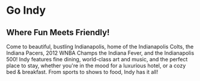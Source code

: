 # Go Indy

## Where Fun Meets Friendly!

Come to beautiful, bustling Indianapolis, home of the Indianapolis Colts, the
Indiana Pacers, 2012 WNBA Champs the Indiana Fever, and the Indianapolis 500!
Indy features fine dining, world-class art and music, and the perfect place to
stay, whether you're in the mood for a luxurious hotel, or a cozy bed &amp;
breakfast.  From sports to shows to food, Indy has it all!

